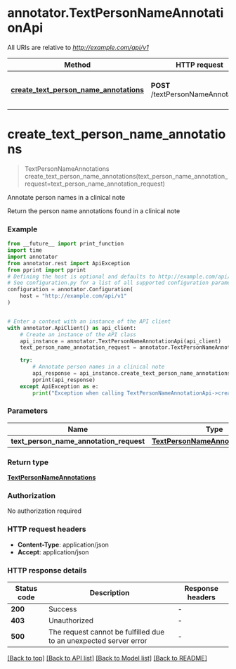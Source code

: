 # annotator.TextPersonNameAnnotationApi

All URIs are relative to *http://example.com/api/v1*

Method | HTTP request | Description
------------- | ------------- | -------------
[**create_text_person_name_annotations**](TextPersonNameAnnotationApi.md#create_text_person_name_annotations) | **POST** /textPersonNameAnnotations | Annotate person names in a clinical note


# **create_text_person_name_annotations**
> TextPersonNameAnnotations create_text_person_name_annotations(text_person_name_annotation_request=text_person_name_annotation_request)

Annotate person names in a clinical note

Return the person name annotations found in a clinical note

### Example

```python
from __future__ import print_function
import time
import annotator
from annotator.rest import ApiException
from pprint import pprint
# Defining the host is optional and defaults to http://example.com/api/v1
# See configuration.py for a list of all supported configuration parameters.
configuration = annotator.Configuration(
    host = "http://example.com/api/v1"
)


# Enter a context with an instance of the API client
with annotator.ApiClient() as api_client:
    # Create an instance of the API class
    api_instance = annotator.TextPersonNameAnnotationApi(api_client)
    text_person_name_annotation_request = annotator.TextPersonNameAnnotationRequest() # TextPersonNameAnnotationRequest |  (optional)

    try:
        # Annotate person names in a clinical note
        api_response = api_instance.create_text_person_name_annotations(text_person_name_annotation_request=text_person_name_annotation_request)
        pprint(api_response)
    except ApiException as e:
        print("Exception when calling TextPersonNameAnnotationApi->create_text_person_name_annotations: %s\n" % e)
```

### Parameters

Name | Type | Description  | Notes
------------- | ------------- | ------------- | -------------
 **text_person_name_annotation_request** | [**TextPersonNameAnnotationRequest**](TextPersonNameAnnotationRequest.md)|  | [optional] 

### Return type

[**TextPersonNameAnnotations**](TextPersonNameAnnotations.md)

### Authorization

No authorization required

### HTTP request headers

 - **Content-Type**: application/json
 - **Accept**: application/json

### HTTP response details
| Status code | Description | Response headers |
|-------------|-------------|------------------|
**200** | Success |  -  |
**403** | Unauthorized |  -  |
**500** | The request cannot be fulfilled due to an unexpected server error |  -  |

[[Back to top]](#) [[Back to API list]](../README.md#documentation-for-api-endpoints) [[Back to Model list]](../README.md#documentation-for-models) [[Back to README]](../README.md)

